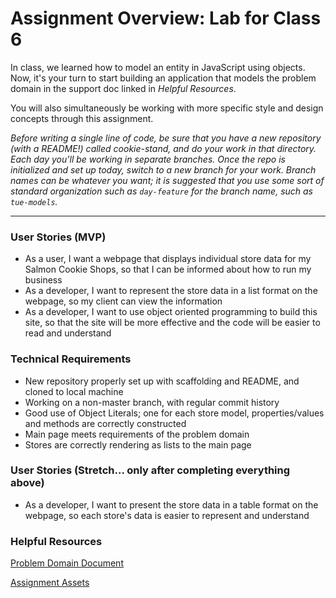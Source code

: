 # Assignment Overview: Lab for Class 6

In class, we learned how to model an entity in JavaScript using objects. Now, it's your turn to start building an application that models the problem domain in the support doc linked in *Helpful Resources*.

You will also simultaneously be working with more specific style and design concepts through this assignment.

*Before writing a single line of code, be sure that you have a new repository (with a README!) called cookie-stand, and do your work in that directory. Each day you'll be working in separate branches. Once the repo is initialized and set up today, switch to a new branch for your work. Branch names can be whatever you want; it is suggested that you use some sort of standard organization such as `day-feature` for the branch name, such as `tue-models`.*

---

### User Stories (MVP)
 - As a user, I want a webpage that displays individual store data for my Salmon Cookie Shops, so that I can be informed about how to run my business
 - As a developer, I want to represent the store data in a list format on the webpage, so my client can view the information
 - As a developer, I want to use object oriented programming to build this site, so that the site will be more effective and the code will be easier to read and understand

### Technical Requirements
 - New repository properly set up with scaffolding and README, and cloned to local machine
 - Working on a non-master branch, with regular commit history
 - Good use of Object Literals; one for each store model, properties/values and methods are correctly constructed
 - Main page meets requirements of the problem domain
 - Stores are correctly rendering as lists to the main page

### User Stories (Stretch... only after completing everything above)
 - As a developer, I want to present the store data in a table format on the webpage, so each store's data is easier to represent and understand

### Helpful Resources
[Problem Domain Document](../assets/support.md)

[Assignment Assets](../assets)
